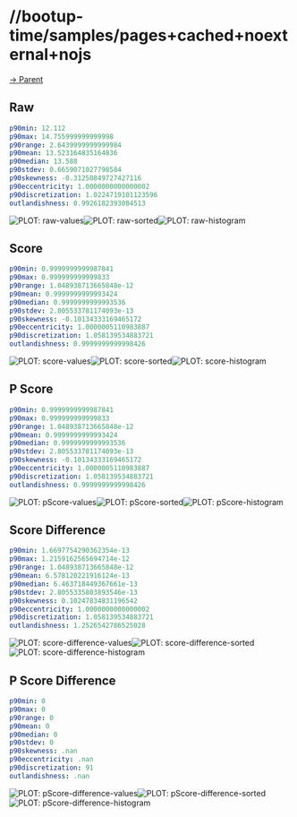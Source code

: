 
# //bootup-time/samples/pages+cached+noexternal+nojs

[→ Parent](../..)


## Raw


```yaml
p90min: 12.112
p90max: 14.755999999999998
p90range: 2.6439999999999984
p90mean: 13.523164835164836
p90median: 13.588
p90stdev: 0.6659071027798584
p90skewness: -0.31250849727427116
p90eccentricity: 1.0000000000000002
p90discretization: 1.0224719101123596
outlandishness: 0.9926182393084513

```

![PLOT: raw-values](./raw/values.svg)![PLOT: raw-sorted](./raw/sorted.svg)![PLOT: raw-histogram](./raw/histogram.svg)
## Score


```yaml
p90min: 0.9999999999987841
p90max: 0.999999999999833
p90range: 1.048938713665848e-12
p90mean: 0.9999999999993424
p90median: 0.9999999999993536
p90stdev: 2.805533781174093e-13
p90skewness: -0.10134333169465172
p90eccentricity: 1.0000005110983887
p90discretization: 1.058139534883721
outlandishness: 0.9999999999998426

```

![PLOT: score-values](./score/values.svg)![PLOT: score-sorted](./score/sorted.svg)![PLOT: score-histogram](./score/histogram.svg)
## P Score


```yaml
p90min: 0.9999999999987841
p90max: 0.999999999999833
p90range: 1.048938713665848e-12
p90mean: 0.9999999999993424
p90median: 0.9999999999993536
p90stdev: 2.805533781174093e-13
p90skewness: -0.10134333169465172
p90eccentricity: 1.0000005110983887
p90discretization: 1.058139534883721
outlandishness: 0.9999999999998426

```

![PLOT: pScore-values](./pScore/values.svg)![PLOT: pScore-sorted](./pScore/sorted.svg)![PLOT: pScore-histogram](./pScore/histogram.svg)
## Score Difference


```yaml
p90min: 1.6697754290362354e-13
p90max: 1.2159162565694714e-12
p90range: 1.048938713665848e-12
p90mean: 6.578120221916124e-13
p90median: 6.463718449367661e-13
p90stdev: 2.8055335803893546e-13
p90skewness: 0.10247834831196542
p90eccentricity: 1.0000000000000002
p90discretization: 1.058139534883721
outlandishness: 1.2526542786525028

```

![PLOT: score-difference-values](./score-difference/values.svg)![PLOT: score-difference-sorted](./score-difference/sorted.svg)![PLOT: score-difference-histogram](./score-difference/histogram.svg)
## P Score Difference


```yaml
p90min: 0
p90max: 0
p90range: 0
p90mean: 0
p90median: 0
p90stdev: 0
p90skewness: .nan
p90eccentricity: .nan
p90discretization: 91
outlandishness: .nan

```

![PLOT: pScore-difference-values](./pScore-difference/values.svg)![PLOT: pScore-difference-sorted](./pScore-difference/sorted.svg)![PLOT: pScore-difference-histogram](./pScore-difference/histogram.svg)